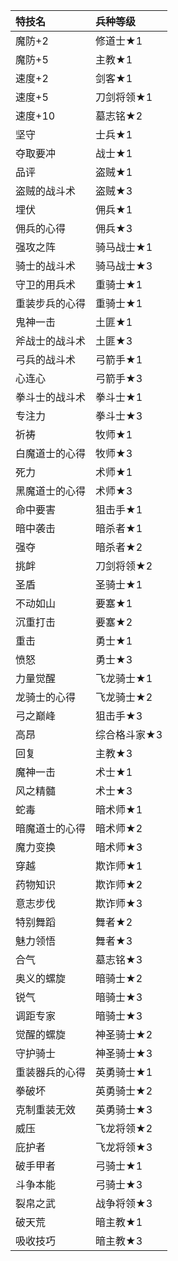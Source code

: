|特技名|兵种等级|
|:---|:---|
|魔防+2|修道士★1|
|魔防+5|主教★1|
|速度+2|剑客★1|
|速度+5|刀剑将领★1|
|速度+10|墓志铭★2|
|坚守|士兵★1|
|夺取要冲|战士★1|
|品评|盗贼★1|
|盗贼的战斗术|盗贼★3|
|埋伏|佣兵★1|
|佣兵的心得|佣兵★3|
|强攻之阵|骑马战士★1|
|骑士的战斗术|骑马战士★3|
|守卫的用兵术|重骑士★1|
|重装步兵的心得|重骑士★1|
|鬼神一击|土匪★1|
|斧战士的战斗术|土匪★3|
|弓兵的战斗术|弓箭手★1|
|心连心|弓箭手★3|
|拳斗士的战斗术|拳斗士★1|
|专注力|拳斗士★3|
|祈祷|牧师★1|
|白魔道士的心得|牧师★3|
|死力|术师★1|
|黑魔道士的心得|术师★3|
|命中要害|狙击手★1|
|暗中袭击|暗杀者★1|
|强夺|暗杀者★2|
|挑衅|刀剑将领★2|
|圣盾|圣骑士★1|
|不动如山|要塞★1|
|沉重打击|要塞★2|
|重击|勇士★1|
|愤怒|勇士★3|
|力量觉醒|飞龙骑士★1|
|龙骑士的心得|飞龙骑士★2|
|弓之巅峰|狙击手★3|
|高昂|综合格斗家★3|
|回复|主教★3|
|魔神一击|术士★1|
|风之精髓|术士★3|
|蛇毒|暗术师★1|
|暗魔道士的心得|暗术师★2|
|魔力变换|暗术师★3|
|穿越|欺诈师★1|
|药物知识|欺诈师★2|
|意志步伐|欺诈师★3|
|特别舞蹈|舞者★2|
|魅力领悟|舞者★3|
|合气|墓志铭★3|
|奥义的螺旋|暗骑士★2|
|锐气|暗骑士★3|
|调距专家|暗骑士★3|
|觉醒的螺旋|神圣骑士★2|
|守护骑士|神圣骑士★3|
|重装器兵的心得|英勇骑士★1|
|拳破坏|英勇骑士★2|
|克制重装无效|英勇骑士★3|
|威压|飞龙将领★2|
|庇护者|飞龙将领★3|
|破手甲者|弓骑士★1|
|斗争本能|弓骑士★3|
|裂帛之武|战争将领★3|
|破天荒|暗主教★1|
|吸收技巧|暗主教★3|
